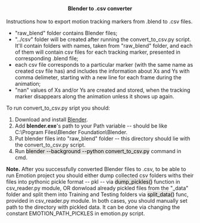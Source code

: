 <html>
<head>
<h4 align="center">Blender to .csv converter</h4>
<style>
mark { 
    background-color: #E5E4E2;
    color: black;
}

</style>
</head>


<body>
<p>Instructions how to export motion tracking markers from .blend to .csv files.</p>
<ul>
	<li> "raw_blend" folder contains Blender files;</li>
	<li> "../csv" folder will be created after running the convert_to_csv.py script. It'll contain folders with names, taken from "raw_blend" folder, and each of them will contain csv files for each  tracking marker, presented in corresponding .blend file;</li>
	<li>each csv file corresponds to a particular marker (with the same name as created csv file has) and includes the information about Xs and Ys with comma delimeter, starting with a new line for each frame during the animation;</li>
	<li>"nan" values of Xs and/or Ys are created and stored, when the tracking marker disappears along the animation unless it shows up again.</li>
</ul>

<p>To run convert_to_csv.py sript you should:</p>
<ol>
	<li>Download and install <a href="https://www.blender.org">Blender</a>.</li>
	<li>Add <b>blender.exe</b>'s path to your Path variable -- should be like C:\Program Files\Blender Foundation\Blender.</li>
	<li>Put blender files into "raw_blend" folder -- this directory should lie with the convert_to_csv.py script.</li>
	<li>Run <mark>blender --background --python convert_to_csv.py</mark> command in cmd.</li>
</ol>

<p><b>Note.</b> After you successfully converted Blender files to .csv, to be able to run Emotion project you should either dump collected csv folders withs their files into pythonic pickle format -- pkl -- via <mark>dump_pickles()</mark> function in csv_reader.py module, OR donwload already pickled files from the "_data" folder and split them into Training and Testing folders via <mark>split_data()</mark> func, provided in csv_reader.py module. In both cases, you should manually set path to the  directory with pickled data. It can be done via changing the constant EMOTION_PATH_PICKLES in emotion.py script.</p>

</body>
</html>